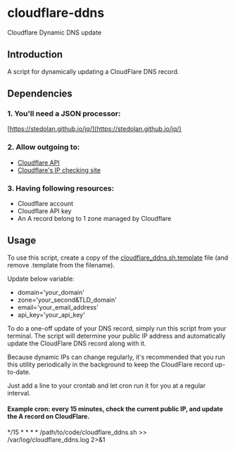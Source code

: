 # cloudflare-ddns
Cloudflare Dynamic DNS update

## Introduction
A script for dynamically updating a CloudFlare DNS record.

## Dependencies
### 1. You'll need a JSON processor:
[https://stedolan.github.io/jq/](https://stedolan.github.io/jq/)

### 2. Allow outgoing to:
- [Cloudflare API](https://api.cloudflare.com)
- [Cloudflare's IP checking site](https://icanhazip.com/)

### 3. Having following resources:
- Cloudflare account
- Cloudflare API key
- An A record belong to 1 zone managed by Cloudflare

## Usage
To use this script, create a copy of the [cloudflare_ddns.sh.template](cloudflare_ddns.sh.template) file (and remove .template from the filename). 

Update below variable:
- domain='your_domain'
- zone='your_second&TLD_domain'
- email='your_email_address'
- api_key='your_api_key'

To do a one-off update of your DNS record, simply run this script from your terminal. The script will determine your public IP address and automatically update the CloudFlare DNS record along with it.

Because dynamic IPs can change regularly, it's recommended that you run this utility periodically in the background to keep the CloudFlare record up-to-date.

Just add a line to your crontab and let cron run it for you at a regular interval.

#### Example cron: every 15 minutes, check the current public IP, and update the A record on CloudFlare.
*/15 * * * * /path/to/code/cloudflare_ddns.sh >> /var/log/cloudflare_ddns.log 2>&1
